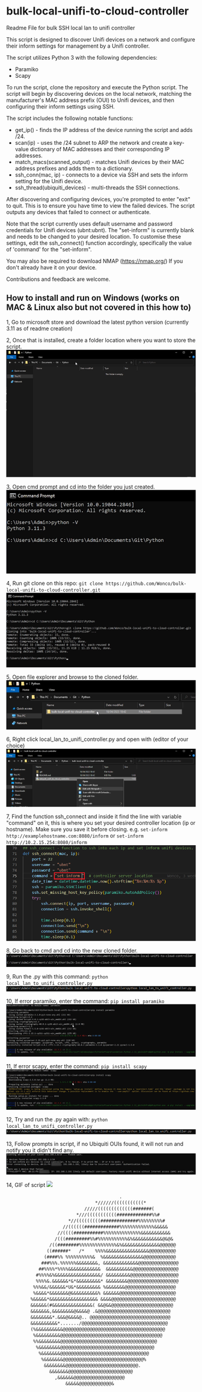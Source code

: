 # bulk-local-unifi-to-cloud-controller

Readme File for bulk SSH local lan to unifi controller

This script is designed to discover Unifi devices on a network and configure their inform settings for management by a Unifi controller.

The script utilizes Python 3 with the following dependencies:

- Paramiko
- Scapy

To run the script, clone the repository and execute the Python script. The script will begin by discovering devices on the local network, matching the manufacturer's MAC address prefix (OUI) to Unifi devices, and then configuring their inform settings using SSH.


The script includes the following notable functions:

- get_ip() - finds the IP address of the device running the script and adds /24.
- scan(ip) - uses the /24 subnet to ARP the network and create a key-value dictionary of MAC addresses and their corresponding IP addresses.
- match_macs(scanned_output) - matches Unifi devices by their MAC address prefixes and adds them to a dictionary.
- ssh_conn(mac, ip) - connects to a device via SSH and sets the inform setting for the Unifi device.
- ssh_thread(ubiquiti_devices) - multi-threads the SSH connections.


After discovering and configuring devices, you're prompted to enter "exit" to quit. This is to ensure you have time to view the failed devices. The script outputs any devices that failed to connect or authenticate.

Note that the script currently uses default username and password credentials for Unifi devices (ubnt:ubnt). The "set-inform" is currently blank and needs to be changed to your desired location. To customise these settings, edit the ssh_connect() function accordingly, specifically the value of 'command' for the "set-inform".

You may also be required to download NMAP (https://nmap.org/) If you don't already have it on your device.

Contributions and feedback are welcome.

## **How to install and run on Windows** (works on MAC & Linux also but not covered in this how to)

1, Go to microsoft store and download the latest python version (currently 3.11 as of readme creation)

2, Once that is installed, create a folder location where you want to store the script.
![](IMAGES/create_folder_location.PNG)

3, Open cmd prompt and cd into the folder you just created.
![](IMAGES/cd_directory_1.PNG)

4, Run git clone on this repo: ```git clone https://github.com/Wonco/bulk-local-unifi-to-cloud-controller.git```
![](IMAGES/cd_directory_2.PNG)

5, Open file explorer and browse to the cloned folder.
![](IMAGES/browse_to_cloned.PNG)

6, Right click local_lan_to_unifi_controller.py and open with (editor of your choice)
![](IMAGES/edit_py.PNG)

7, Find the function ssh_connect and inside it find the line with variable "command" on it, this is where you set your desired controller location (ip or hostname). Make sure you save it before closing. e.g. ```set-inform http://examplehostname.com:8080/inform``` or ```set-inform http://10.2.15.254:8080/inform```
![](IMAGES/code_change.png)

8, Go back to cmd and cd into the new cloned folder.
![](IMAGES/cd_new_directory.PNG)

9, Run the .py with this command: ```python local_lan_to_unifi_controller.py```
![](IMAGES/run_the_py.PNG)

10, If error paramiko, enter the command: ```pip install paramiko```
![](IMAGES/paramiko_install.PNG)

11, If error scapy, enter the command: ```pip install scapy```
![](IMAGES/scapy_install.PNG)

12, Try and run the .py again with: ```python local_lan_to_unifi_controller.py```
![](IMAGES/run_the_py.PNG)

13, Follow prompts in script, if no Ubiquiti OUIs found, it will not run and notify you it didn't find any.
![](IMAGES/example_of_working.PNG)

14, GIF of script
![](IMAGES/local_lan_unifi_to_controller_gif.gif)

                                              .                                 
                                     *//////(((((((((((*                        
                                 /////(((((((((((((#######(                     
                              *///(((((((((((#############%%#                   
                           *//(((((((((##############%%%%%%%%%#                 
                         //((((((#############%%%%%%%%%%%%%&&&&&                
                       //((((###########%%%%%%%%%%%%%%&&&&&&&&&&&               
                      /(((#########%%#%%%%%%%%%%%&%&&&&&&&&&&&@&@&              
                    /((########%%%%%%%%%%%%%%&%&&&&&&&&&&&&&&@@@@@@             
                   ((######*   /*    %%%%&&&&&&&&&&&&&&&&@@@@@@@@@@             
                  (####%% %%%%%%%%%%&  %&&&&&&&&&&&&&&&@@@@@@@@@@@@             
                 ###%%%.%%%%%%&&&&&&&&, &&&&&&&&&&&&&@@@@@@@@@@@@@@@            
                ##%%%%*%%%%&&&&&&&&&&&&  &&&&&&&&&&@@@@@@@@@@@@@@@@@            
               #%%%%&%&&&&&&&&&&&&&&&&&/ &&&&&&&&&@@@@@@@@@@@@@@@@@@            
               %%%%&.&&&&&&*&*&&&&&&&&&* &&&&&&&&@@@@@@@@@@@@@@@@@@@            
              %%%&&/&&&&&&*U&*&&&&&&&&& %&&&&&&&@@@@@@@@@@@@@@@@@@@             
              %&&&&*&&&&&&&@&&&&&&&&&&% &&&&&&@@@@@@@@@@@@@@@@@@@@@             
             %&&&&&*&&&&&&&&&&&&&&&&&& &&&&@@@@@@@@@@@@@@@@@@@@@@@@             
             &&&&&&(#&&&&&&&&&&&&&&&( &&@&&@@@@@@@@@@@@@@@@@@@@@@@              
             &&&&&&&,&&&&&&&&@&&&&@ .&@@@@@@@@@@@@@@@@@@@@@@@@@@@               
             &&&&&&&&*.&&&@&&&&@.. @@@@@@@@@@@@@@@@@@@@@@@@@@@@@@               
             &&&&&&&&&&*......./@@@@@@@@@@@@@@@@@@@@@@@@@@@@@@@@                
             (%&&&&&&&&&&@@@@@@@@@@@@@@@@@@@@@@@@@@@@@@@@@@@@@@                 
              %&&&&&&&&&@@@@@@@@@@@@@@@@@@@@@@@@@@@@@@@@@@@@@@                  
              %%&&&&&&&&@@@@@@@@@@@@@@@@@@@@@@@@@@@@@@@@@@@@                    
               %&&&&&&&&@@@@@@@@@@@@@@@@@@@@@@@@@@@@@@@@@@@                     
                %&&&&&&&@@@@@@@@@@@@@@@@@@@@@@@@@@@@@@@@@                       
                 %&&&&&&&@@@@@@@@@@@@@@@@@@@@@@@@@@@@@@%                        
                  &&&&&&&&@@@@@@@@@@@@@@@@@@@@@@@@@@@.                          
                    &&&&&&&@@@@@@@@@@@@@@@@@@@@@@@@                             
                      ,&&&&&&@@@@@@@@@@@@@@@@@@@                                
                          &&&&&@@@@@@@@@@@@&                                    

